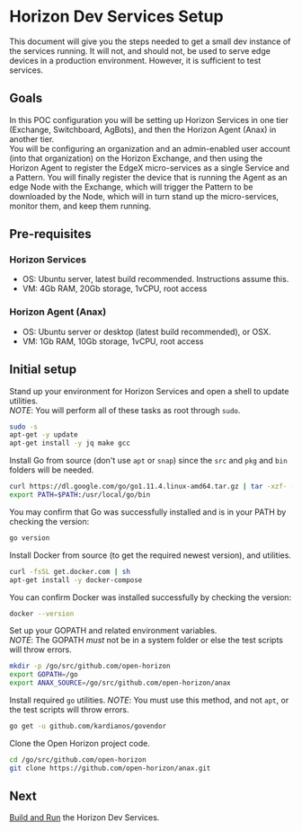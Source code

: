 # Horizon Dev Services Setup

This document will give you the steps needed to get a small dev instance of the services running. 
It will not, and should not, be used to serve edge devices in a production environment. 
However, it is sufficient to test services.

## Goals

In this POC configuration you will be setting up Horizon Services in one tier (Exchange, Switchboard, AgBots), 
and then the Horizon Agent (Anax) in another tier.  
You will be configuring an organization and an admin-enabled user account (into that organization) on the Horizon Exchange, 
and then using the Horizon Agent to register the EdgeX micro-services as a single Service and a Pattern. 
You will finally register the device that is running the Agent as an edge Node with the Exchange, 
which will trigger the Pattern to be downloaded by the Node, 
which will in turn stand up the micro-services, monitor them, and keep them running.

## Pre-requisites

### Horizon Services
+ OS: Ubuntu server, latest build recommended.  Instructions assume this.
+ VM: 4Gb RAM, 20Gb storage, 1vCPU, root access

### Horizon Agent (Anax)
+ OS: Ubuntu server or desktop (latest build recommended), or OSX.  
+ VM: 1Gb RAM, 10Gb storage, 1vCPU, root access

## Initial setup

Stand up your environment for Horizon Services and open a shell to update utilities.  
*NOTE*: You will perform all of these tasks as root through `sudo`.

``` bash
sudo -s
apt-get -y update
apt-get install -y jq make gcc
```

Install Go from source (don't use `apt` or `snap`) since the `src` and `pkg` and `bin` folders will be needed.

``` bash
curl https://dl.google.com/go/go1.11.4.linux-amd64.tar.gz | tar -xzf- -C /usr/local/
export PATH=$PATH:/usr/local/go/bin
```

You may confirm that Go was successfully installed and is in your PATH by checking the version:

``` bash
go version
```

Install Docker from source (to get the required newest version), and utilities.

``` bash
curl -fsSL get.docker.com | sh
apt-get install -y docker-compose
```

You can confirm Docker was installed successfully by checking the version:

``` bash
docker --version
```

Set up your GOPATH and related environment variables.  
*NOTE*: The GOPATH _must_ not be in a system folder or else the test scripts will throw errors.

``` bash
mkdir -p /go/src/github.com/open-horizon
export GOPATH=/go
export ANAX_SOURCE=/go/src/github.com/open-horizon/anax
```

Install required `go` utilities.  *NOTE*: You must use this method, and not `apt`, or the test scripts will throw errors.

``` bash
go get -u github.com/kardianos/govendor
```

Clone the Open Horizon project code.

``` bash
cd /go/src/github.com/open-horizon
git clone https://github.com/open-horizon/anax.git
```

## Next

[Build and Run](02-build-and-run-horizon.md) the Horizon Dev Services.
